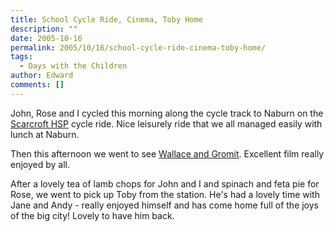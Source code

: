 ```yaml
---
title: School Cycle Ride, Cinema, Toby Home
description: ""
date: 2005-10-16
permalink: 2005/10/16/school-cycle-ride-cinema-toby-home/
tags:
  - Days with the Children
author: Edward
comments: []
---
```


John, Rose and I cycled this morning along the cycle track to Naburn on
the [Scarcroft HSP][1] cycle ride. Nice leisurely ride that we all
managed easily with lunch at Naburn.

Then this afternoon we went to see [Wallace and Gromit][2]. Excellent
film really enjoyed by all.

After a lovely tea of lamb chops for John and I and spinach and feta pie
for Rose, we went to pick up Toby from the station. He\'s had a lovely
time with Jane and Andy - really enjoyed himself and has come home full
of the joys of the big city! Lovely to have him back.



[1]: https://www.scarcrofthsp.org.uk/
[2]: https://www.wallaceandgromit.com
